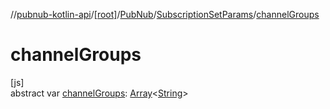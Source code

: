 //[pubnub-kotlin-api](../../../../index.md)/[[root]](../../index.md)/[PubNub](../index.md)/[SubscriptionSetParams](index.md)/[channelGroups](channel-groups.md)

# channelGroups

[js]\
abstract var [channelGroups](channel-groups.md): [Array](https://kotlinlang.org/api/latest/jvm/stdlib/kotlin-stdlib/kotlin/-array/index.html)&lt;[String](https://kotlinlang.org/api/latest/jvm/stdlib/kotlin-stdlib/kotlin/-string/index.html)&gt;
